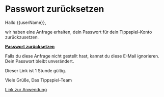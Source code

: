 # Passwort zurücksetzen

Hallo {{userName}},

wir haben eine Anfrage erhalten, dein Passwort für dein Tippspiel-Konto zurückzusetzen.

**[Passwort zurücksetzen]({{resetUrl}})**

Falls du diese Anfrage nicht gestellt hast, kannst du diese E-Mail ignorieren. Dein Passwort bleibt unverändert.

Dieser Link ist 1 Stunde gültig.

Viele Grüße,
Das Tippspiel-Team

[Link zur Anwendung]({{appUrl}})
